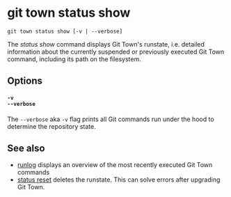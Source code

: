 # git town status show

```command-summary
git town status show [-v | --verbose]
```

The _status show_ command displays Git Town's runstate, i.e. detailed
information about the currently suspended or previously executed Git Town
command, including its path on the filesystem.

## Options

#### `-v`<br>`--verbose`

The `--verbose` aka `-v` flag prints all Git commands run under the hood to
determine the repository state.

## See also

- [runlog](runlog.md) displays an overview of the most recently executed Git
  Town commands
- [status reset](status-reset.md) deletes the runstate. This can solve errors
  after upgrading Git Town.
